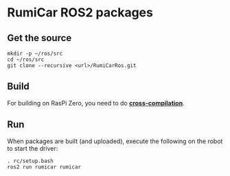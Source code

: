 # RumiCar ROS2 packages

## Get the source
```
mkdir -p ~/ros/src
cd ~/ros/src
git clone --recursive <url>/RumiCarRos.git
```

## Build
For building on RasPi Zero, you need to do [**cross-compilation**](docs/CrossCompilation.md).

## Run
When packages are built (and uploaded), execute the following on the robot to start the driver:

```
. rc/setup.bash
ros2 run rumicar rumicar
```
